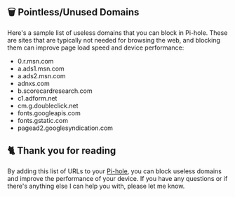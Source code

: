 ## 🗑️ Pointless/Unused Domains
Here's a sample list of useless domains that you can block in Pi-hole. These are sites that are typically not needed for browsing the web, and blocking them can improve page load speed and device performance:

- 0.r.msn.com
- a.ads1.msn.com
- a.ads2.msn.com
- adnxs.com
- b.scorecardresearch.com
- c1.adform.net
- cm.g.doubleclick.net
- fonts.googleapis.com
- fonts.gstatic.com
- pagead2.googlesyndication.com

## 🐈 Thank you for reading
By adding this list of URLs to your [Pi-hole](https://pi-hole.net), you can block useless domains and improve the performance of your device.
If you have any questions or if there's anything else I can help you with, please let me know.